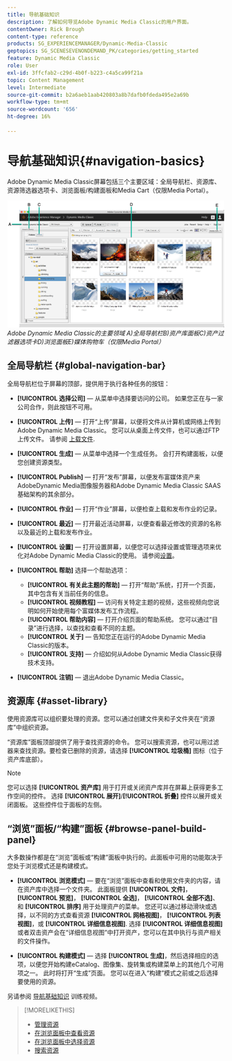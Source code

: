 ```yaml
---
title: 导航基础知识
description: 了解如何导览Adobe Dynamic Media Classic的用户界面。
contentOwner: Rick Brough
content-type: reference
products: SG_EXPERIENCEMANAGER/Dynamic-Media-Classic
geptopics: SG_SCENESEVENONDEMAND_PK/categories/getting_started
feature: Dynamic Media Classic
role: User
exl-id: 3ffcfab2-c29d-4b0f-b223-c4a5ca99f21a
topic: Content Management
level: Intermediate
source-git-commit: b2a6aeb1aab420803a8b7dafb0fdeda495e2a69b
workflow-type: tm+mt
source-wordcount: '656'
ht-degree: 16%

---
```


# 导航基础知识{#navigation-basics}

Adobe Dynamic Media Classic屏幕包括三个主要区域：全局导航栏、资源库、资源筛选器选项卡、浏览面板/构建面板和Media Cart（仅限Media Portal）。

![导航基础知识](/help/using/assets/gs_navigation_basics_popup_popup.png)
*Adobe Dynamic Media Classic的主要领域*
*A)全局导航栏B)资产库面板C)资产过滤器选项卡D)浏览面板E)媒体购物车（仅限Media Portal）*

## 全局导航栏 {#global-navigation-bar}

全局导航栏位于屏幕的顶部，提供用于执行各种任务的按钮：

* **[!UICONTROL 选择公司]**  — 从菜单中选择要访问的公司。 如果您正在与一家公司合作，则此按钮不可用。

* **[!UICONTROL 上传]**  — 打开“上传”屏幕，以便将文件从计算机或网络上传到Adobe Dynamic Media Classic。 您可以从桌面上传文件，也可以通过FTP上传文件。 请参阅 [上载文件](/help/using/uploading-files.md).

* **[!UICONTROL 生成]**  — 从菜单中选择一个生成任务。 会打开构建面板，以便您创建资源类型。

* **[!UICONTROL Publish]**  — 打开“发布”屏幕，以便发布富媒体资产来AdobeDynamic Media图像服务器和Adobe Dynamic Media Classic SAAS基础架构的其余部分。

* **[!UICONTROL 作业]**  — 打开“作业”屏幕，以便检查上载和发布作业的记录。

* **[!UICONTROL 最近]**  — 打开最近活动屏幕，以便查看最近修改的资源的名称以及最近的上载和发布作业。

* **[!UICONTROL 设置]**  — 打开设置屏幕，以便您可以选择设置或管理选项来优化对Adobe Dynamic Media Classic的使用。 请参阅[设置](/help/using/setup-basics.md)。

* **[!UICONTROL 帮助]** 选择一个帮助选项：

   * **[!UICONTROL 有关此主题的帮助]**  — 打开“帮助”系统，打开一个页面，其中包含有关当前任务的信息。
   * **[!UICONTROL 视频教程]**  — 访问有关特定主题的视频，这些视频向您说明如何开始使用每个富媒体发布工作流程。
   * **[!UICONTROL 帮助内容]**  — 打开介绍页面的帮助系统。 您可以通过“目录”进行选择，以查找和查看不同的主题。
   * **[!UICONTROL 关于]**  — 告知您正在运行的Adobe Dynamic Media Classic的版本。
   * **[!UICONTROL 支持]**  — 介绍如何从Adobe Dynamic Media Classic获得技术支持。

* **[!UICONTROL 注销]**  — 退出Adobe Dynamic Media Classic。

## 资源库 {#asset-library}

使用资源库可以组织要处理的资源。您可以通过创建文件夹和子文件夹在“资源库”中组织资源。

“资源库”面板顶部提供了用于查找资源的命令。 您可以搜索资源，也可以用过滤器来查找资源。要检查已删除的资源，请选择 **[!UICONTROL 垃圾桶]** 图标（位于资产库底部）。

>[!NOTE]
>
>您可以选择 **[!UICONTROL 资产库]** 用于打开或关闭资产库并在屏幕上获得更多工作空间的控件。 选择 **[!UICONTROL 展开]**/**[!UICONTROL 折叠]** 控件以展开或关闭面板。 这些控件位于面板的左侧。

## “浏览”面板/“构建”面板 {#browse-panel-build-panel}

大多数操作都是在“浏览”面板或“构建”面板中执行的。此面板中可用的功能取决于您处于浏览模式还是构建模式。

* **[!UICONTROL 浏览模式]**  — 要在“浏览”面板中查看和使用文件夹的内容，请在资产库中选择一个文件夹。 此面板提供 **[!UICONTROL 文件]**， **[!UICONTROL 预览]**， **[!UICONTROL 全选]**， **[!UICONTROL 全部不选]**、和 **[!UICONTROL 排序]** 用于处理资产的菜单。 您还可以通过移动滑块或选择，以不同的方式查看资源 **[!UICONTROL 网格视图]**， **[!UICONTROL 列表视图]**，或 **[!UICONTROL 详细信息视图]**. 选择 **[!UICONTROL 详细信息视图]** 或者双击资产会在“详细信息视图”中打开资产，您可以在其中执行与资产相关的文件操作。

* **[!UICONTROL 构建模式]**  — 选择 **[!UICONTROL 生成]**，然后选择相应的选项，以便您开始构建eCatalog、图像集、旋转集或构建菜单上的其他几个可用项之一。 此时将打开“生成”页面。 您可以在进入“构建”模式之前或之后选择要使用的资源。

另请参阅 [导航基础知识](https://s7d5.scene7.com/s7viewers/html5/VideoViewer.html?videoserverurl=https://s7d5.scene7.com/is/content/&amp;emailurl=https://s7d5.scene7.com/s7/emailFriend&amp;serverUrl=https://s7d5.scene7.com/is/image/&amp;config=Scene7SharedAssets/Universal_HTML5_Video&amp;contenturl=https://s7d5.scene7.com/skins/&amp;asset=S7tutorials/571_Navigation%20Basics_converted%20renamed_Getting%20Started-AVS) 训练视频。

>[!MORELIKETHIS]
>
>* [管理资源](about-managing-assets.md)
>* [在浏览面板中查看资源](viewing-assets-browse-panel.md#viewing_assets_in_the_browse_panel)
>* [在浏览面板中选择资源](selecting-assets-browse-panel.md#selecting_assets_in_the_browse_panel)
>* [搜索资源](searching-assets.md#searching_assets)
